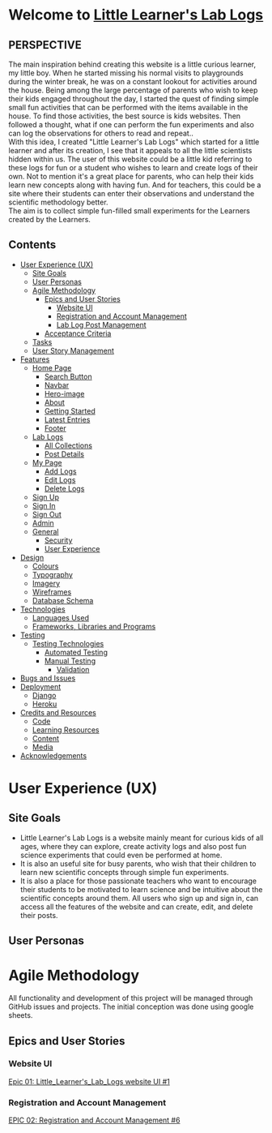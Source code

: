 # Welcome to **[Little Learner's Lab Logs](https://little-learners-lab-logs.herokuapp.com/)**

## PERSPECTIVE
The main inspiration behind creating this website is a little curious learner, my little boy. When he started missing his normal visits to playgrounds during the winter break, he was on a constant lookout for activities around the house. Being among the large percentage of parents who wish to keep their kids engaged throughout the day, I started the quest of finding simple small fun activities that can be performed with the items available in the house. To find those activities, the best source is kids websites. Then followed a thought, what if one can perform the fun experiments and also can log the observations for others to read and repeat.. <br>
With this idea, I created "Little Learner's Lab Logs" which started for a little learner and after its creation, I see that it appeals to all the little scientists hidden within us. The user of this website could be a little kid referring to these logs for fun or a student who wishes to learn and create logs of their own. Not to mention it's a great place for parents, who can help their kids learn new concepts along with having fun. And for teachers, this could be a site where their students can enter their observations and understand the scientific methodology better. <br>
The aim is to collect simple fun-filled small experiments for the Learners created by the Learners. 

## Contents
- [User Experience (UX)](#user-experience-ux)
	- [Site Goals](#site-goals)
	- [User Personas](#user-personas)
	- [Agile Methodology](<#agile-methodology>)
    	- [Epics and User Stories](<#epics-and-user-stories>)
        	- [Website UI](<#website-ui>)
        	- [Registration and Account Management](<#registration-and-account-management>)
			- [Lab Log Post Management](<#lab-log-post-management>)
        - [Acceptance Criteria](<#acceptance-criteria>)
	- [Tasks](<#tasks>)
	- [User Story Management](<#user-story-management>)
- [Features](<#features>)
	- [Home Page](<#home-page>)
        - [Search Button](<#search-button>)
		- [Navbar](<#navbar>)
		- [Hero-image](<#hero-image>)
		- [About](<#about>)
		- [Getting Started](<#getting-started>)
		- [Latest Entries](<#latest-entries>)
		- [Footer](<#footer>)
	- [Lab Logs](<#lab-logs>)
		- [All Collections](<#all-collections>)
		- [Post Details](<#post-details>)
	- [My Page](<#my-page>)
		- [Add Logs](<#add-logs>)
		- [Edit Logs](<#edit-logs>)
		- [Delete Logs](<#edit-logs>)
	- [Sign Up](<#sign-out>)
	- [Sign In](<#sign-in>)
	- [Sign Out](<#sign-out>)
	- [Admin](<#admin>)
	- [General](<#general>)
		- [Security](<#security>)
		- [User Experience](<#user-experience>)
- [Design](<#design>)
	- [Colours](<#colours>)
	- [Typography](<#typography>)
	- [Imagery](<#imagery>)
	- [Wireframes](<#wireframes>)
    - [Database Schema](<#database-schema>)
- [Technologies](<#technologies>)
	- [Languages Used](<#languages-used>)
	- [Frameworks, Libraries and Programs](<#frameworks-libraries-and-programs>)
- [Testing](<#testing>)
	- [Testing Technologies](<#testing-technologies>)
		- [Automated Testing](<#automated-testing>)
		- [Manual Testing](<#manual-testing>)
			- [Validation](<#validation>)
- [Bugs and Issues](<#bugs-and-issues>)
- [Deployment](<#deployment>)
	- [Django](<#django>)
	- [Heroku](<#heroku>)
- [Credits and Resources](<#credits-and-resources>)
	- [Code](<#code>)
	- [Learning Resources](<#learning-resources>)
	- [Content](<#content>)
	- [Media](<#media>)
- [Acknowledgements](<#acknowledgements>)

# User Experience (UX)

## Site Goals
- Little Learner's Lab Logs is a website mainly meant for curious kids of all ages, where they can explore, create activity logs and also post fun science experiments that could even be performed at home. 
- It is also an useful site for busy parents, who wish that their children to learn new scientific concepts through simple fun experiments. 
- It is also a place for those passionate teachers who want to encourage their students to be motivated to learn science and be intuitive about the scientific concepts around them. All users who sign up and sign in, can access all the features of the website and can create, edit, and delete their posts.

## User Personas 

# Agile Methodology
All functionality and development of this project will be managed through GitHub issues and projects. The initial conception was done using google sheets. 

## Epics and User Stories

### Website UI
[Epic 01: Little_Learner's_Lab_Logs website UI #1](https://github.com/RoshnaVakkeel/Little_Learners_Lab_Logs/issues/1)


### Registration and Account Management
[EPIC 02: Registration and Account Management #6](https://github.com/users/RoshnaVakkeel/projects/2?pane=issue&itemId=17286387)

### 